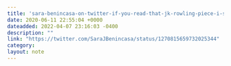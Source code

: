 ```yaml
---
title: 'sara-benincasa-on-twitter-if-you-read-that-jk-rowling-piece-i-suggest-you-learn-the-term-darvo-first-1-deny-2-attack-3-reverse-victim-and-offender-i-first-learned-about-it-from-a-psychologist-re-abuse-but-its-a-common-rhetorical-strategy-a'
date: 2020-06-11 22:55:04 +0000
dateadded: 2022-04-07 23:16:03 -0400
description: ""
link: "https://twitter.com/SaraJBenincasa/status/1270815659732025344"
category:
layout: note
---
```

